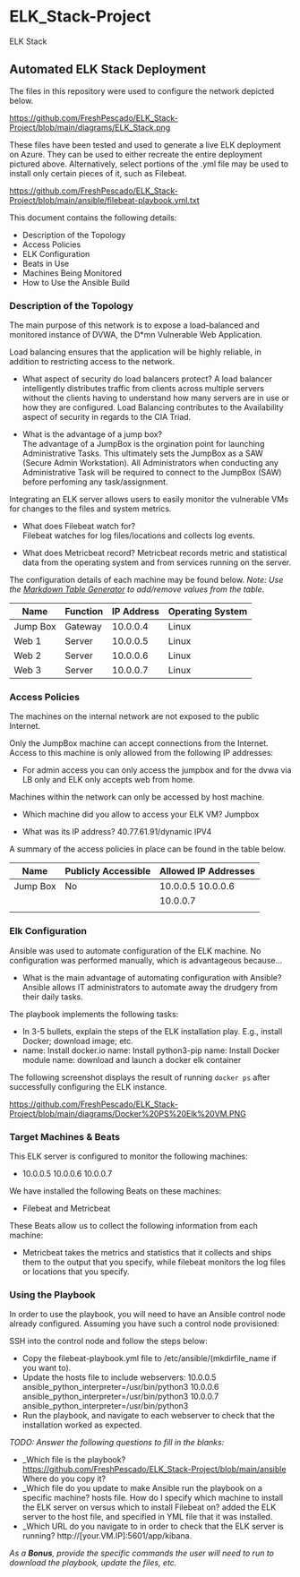 # ELK_Stack-Project
ELK Stack
## Automated ELK Stack Deployment

The files in this repository were used to configure the network depicted below.

  https://github.com/FreshPescado/ELK_Stack-Project/blob/main/diagrams/ELK_Stack.png

These files have been tested and used to generate a live ELK deployment on Azure. They can be used to either recreate the entire deployment pictured above. Alternatively, select portions of the .yml file may be used to install only certain pieces of it, such as Filebeat.

 https://github.com/FreshPescado/ELK_Stack-Project/blob/main/ansible/filebeat-playbook.yml.txt

This document contains the following details:
- Description of the Topology
- Access Policies
- ELK Configuration
- Beats in Use
- Machines Being Monitored
- How to Use the Ansible Build


### Description of the Topology

The main purpose of this network is to expose a load-balanced and monitored instance of DVWA, the D*mn Vulnerable Web Application.

Load balancing ensures that the application will be highly reliable, in addition to restricting access to the network.

- What aspect of security do load balancers protect?
   A load balancer intelligently distributes traffic from clients across multiple servers without the clients having to understand how many servers are in use or how they are configured. Load Balancing contributes to the Availability aspect of security in regards to the CIA Triad. 

- What is the advantage of a jump box?  
  The advantage of a JumpBox is the orgination point for launching Administrative Tasks. This ultimately sets the JumpBox as a SAW (Secure Admin Workstation). All Administrators when conducting any Administrative Task will be required to connect to the JumpBox (SAW) before perfoming any task/assignment.

Integrating an ELK server allows users to easily monitor the vulnerable VMs for changes to the files and system metrics.

- What does Filebeat watch for?  
  Filebeat watches for log files/locations and collects log events.
 
- What does Metricbeat record? 
  Metricbeat records metric and statistical data from the operating system and from services running on the server.

The configuration details of each machine may be found below.
_Note: Use the [Markdown Table Generator](http://www.tablesgenerator.com/markdown_tables) to add/remove values from the table_.

| Name     | Function | IP Address | Operating System |
|----------|----------|------------|------------------|
| Jump Box | Gateway  | 10.0.0.4   | Linux            |
| Web 1    | Server   | 10.0.0.5   | Linux            |
| Web 2    | Server   | 10.0.0.6   | Linux            |
| Web 3    | Server   | 10.0.0.7   | Linux            |

### Access Policies

The machines on the internal network are not exposed to the public Internet. 

Only the JumpBox machine can accept connections from the Internet. Access to this machine is only allowed from the following IP addresses:
- For admin access you can only access the jumpbox and for the dvwa via LB only and ELK only accepts web from home.

Machines within the network can only be accessed by host machine.
- Which machine did you allow to access your ELK VM? 
  Jumpbox 

- What was its IP address? 
  40.77.61.91/dynamic IPV4 

A summary of the access policies in place can be found in the table below.

| Name     | Publicly Accessible | Allowed IP Addresses |
|----------|---------------------|----------------------|
| Jump Box |     No              | 10.0.0.5 10.0.0.6    |
|          |                     | 10.0.0.7             |
|          |                     |                      |

### Elk Configuration

Ansible was used to automate configuration of the ELK machine. No configuration was performed manually, which is advantageous because...
- What is the main advantage of automating configuration with Ansible? Ansible allows IT administrators to automate away the drudgery from their daily tasks.

The playbook implements the following tasks:
- In 3-5 bullets, explain the steps of the ELK installation play. E.g., install Docker; download image; etc.
- name: Install docker.io
  name: Install python3-pip
  name: Install Docker module
  name: download and launch a docker elk container

The following screenshot displays the result of running `docker ps` after successfully configuring the ELK instance.

https://github.com/FreshPescado/ELK_Stack-Project/blob/main/diagrams/Docker%20PS%20Elk%20VM.PNG

### Target Machines & Beats
This ELK server is configured to monitor the following machines:
- 10.0.0.5
  10.0.0.6
  10.0.0.7

We have installed the following Beats on these machines:
- Filebeat and Metricbeat

These Beats allow us to collect the following information from each machine:
- Metricbeat takes the metrics and statistics that it collects and ships them to the output that you specify, while filebeat monitors the log files or locations that you specify.  

### Using the Playbook
In order to use the playbook, you will need to have an Ansible control node already configured. Assuming you have such a control node provisioned: 

SSH into the control node and follow the steps below:
- Copy the filebeat-playbook.yml file to /etc/ansible/(mkdirfile_name if you want to).
- Update the hosts file to include webservers: 10.0.0.5 ansible_python_interpreter=/usr/bin/python3
                                               10.0.0.6 ansible_python_interpreter=/usr/bin/python3
                                               10.0.0.7 ansible_python_interpreter=/usr/bin/python3
- Run the playbook, and navigate to each webserver to check that the installation worked as expected.

_TODO: Answer the following questions to fill in the blanks:_
- _Which file is the playbook? https://github.com/FreshPescado/ELK_Stack-Project/blob/main/ansible Where do you copy it? 
- _Which file do you update to make Ansible run the playbook on a specific machine? hosts file. How do I specify which machine to install the ELK server on versus which to install Filebeat on? added the ELK server to the host file, and specified in YML file that it was installed. 
- _Which URL do you navigate to in order to check that the ELK server is running?  http://[your.VM.IP]:5601/app/kibana.

_As a **Bonus**, provide the specific commands the user will need to run to download the playbook, update the files, etc._
